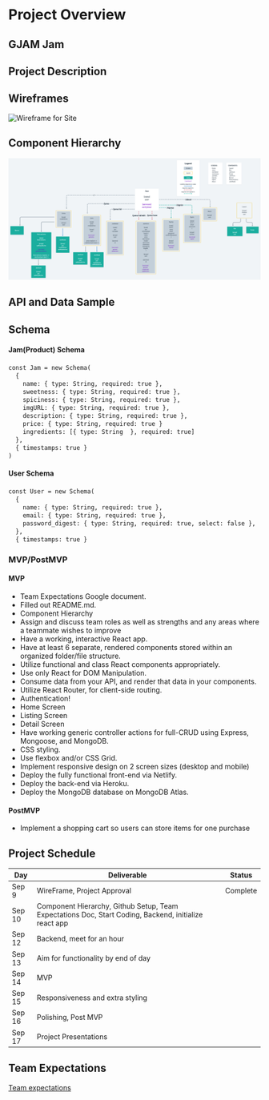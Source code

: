 # Project Overview

## GJAM Jam

## Project Description

## Wireframes

![Wireframe for Site](https://www.figma.com/file/RpJb5JPqRSrHZgfHFav8Sr/GJAM-team-library?node-id=321%3A32)

## Component Hierarchy

![Component Hierarchy](gjam-component-hierarchy.png)

## API and Data Sample

## Schema

#### Jam(Product) Schema

```
const Jam = new Schema(
  {
    name: { type: String, required: true },
    sweetness: { type: String, required: true },
    spiciness: { type: String, required: true },
    imgURL: { type: String, required: true },
    description: { type: String, required: true },
    price: { type: String, required: true }
    ingredients: [{ type: String  }, required: true]
  },
  { timestamps: true }
)
```

#### User Schema

```
const User = new Schema(
  {
    name: { type: String, required: true },
    email: { type: String, required: true },
    password_digest: { type: String, required: true, select: false },
  },
  { timestamps: true }
```

### MVP/PostMVP

#### MVP

- Team Expectations Google document.
- Filled out README.md.
- Component Hierarchy
- Assign and discuss team roles as well as strengths and any areas where a teammate wishes to improve
- Have a working, interactive React app.
- Have at least 6 separate, rendered components stored within an organized folder/file structure.
- Utilize functional and class React components appropriately.
- Use only React for DOM Manipulation.
- Consume data from your API, and render that data in your components.
- Utilize React Router, for client-side routing.
- Authentication!
- Home Screen
- Listing Screen
- Detail Screen
- Have working generic controller actions for full-CRUD using Express, Mongoose, and MongoDB.
- CSS styling.
- Use flexbox and/or CSS Grid.
- Implement responsive design on 2 screen sizes (desktop and mobile)
- Deploy the fully functional front-end via Netlify.
- Deploy the back-end via Heroku.
- Deploy the MongoDB database on MongoDB Atlas.

#### PostMVP

- Implement a shopping cart so users can store items for one purchase

## Project Schedule

| Day    | Deliverable                                                                                           | Status   |
| ------ | ----------------------------------------------------------------------------------------------------- | -------- |
| Sep 9  | WireFrame, Project Approval                                                                           | Complete |
| Sep 10 | Component Hierarchy, Github Setup, Team Expectations Doc, Start Coding, Backend, initialize react app |          |
| Sep 12 | Backend, meet for an hour                                                                             |          |
| Sep 13 | Aim for functionality by end of day                                                                   |          |
| Sep 14 | MVP                                                                                                   |
| Sep 15 | Responsiveness and extra styling                                                                      |          |
| Sep 16 | Polishing, Post MVP                                                                                   |          |
| Sep 17 | Project Presentations                                                                                 |          |

## Team Expectations

[Team expectations](https://docs.google.com/document/d/14oVUIscUusLaHkfb1EMABAU5zR2UN-phRX395Y1lUj8/edit?usp=sharing)
